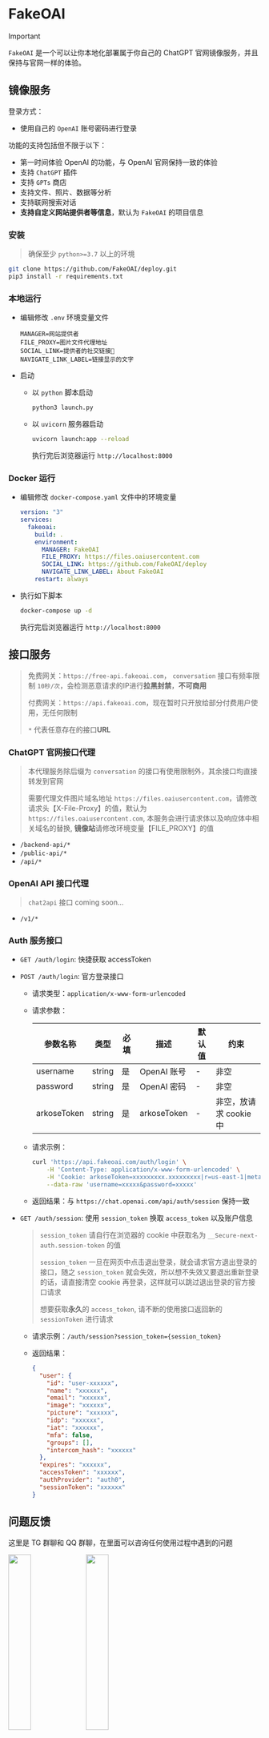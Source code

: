 # FakeOAI

> [!IMPORTANT]
> `FakeOAI` 是一个可以让你本地化部署属于你自己的 ChatGPT 官网镜像服务，并且保持与官网一样的体验。

## 镜像服务

登录方式：

- 使用自己的 `OpenAI` 账号密码进行登录

功能的支持包括但不限于以下：

- 第一时间体验 OpenAI 的功能，与 OpenAI 官网保持一致的体验
- 支持 `ChatGPT` 插件
- 支持 `GPTs` 商店
- 支持文件、照片、数据等分析
- 支持联网搜索对话
- **支持自定义网站提供者等信息**，默认为 `FakeOAI` 的项目信息

### 安装

> 确保至少 `python>=3.7` 以上的环境

```sh
git clone https://github.com/FakeOAI/deploy.git
pip3 install -r requirements.txt
```

### 本地运行

- 编辑修改 `.env` 环境变量文件

  ```
  MANAGER=网站提供者
  FILE_PROXY=图片文件代理地址
  SOCIAL_LINK=提供者的社交链接🔗
  NAVIGATE_LINK_LABEL=链接显示的文字
  ```

- 启动

  - 以 `python` 脚本启动

    ```sh
    python3 launch.py
    ```

  - 以 `uvicorn` 服务器启动

    ```sh
    uvicorn launch:app --reload
    ```

    执行完后浏览器运行 `http://localhost:8000`

### Docker 运行

- 编辑修改 `docker-compose.yaml` 文件中的环境变量
  ```yaml
  version: "3"
  services:
    fakeoai:
      build: .
      environment:
        MANAGER: FakeOAI
        FILE_PROXY: https://files.oaiusercontent.com
        SOCIAL_LINK: https://github.com/FakeOAI/deploy
        NAVIGATE_LINK_LABEL: About FakeOAI
      restart: always
  ```
- 执行如下脚本

  ```sh
  docker-compose up -d
  ```

  执行完后浏览器运行 `http://localhost:8000`

## 接口服务

> 免费网关：`https://free-api.fakeoai.com`， `conversation` 接口有频率限制 `10秒/次`，会检测恶意请求的IP进行**拉黑封禁**，**不可商用**
>
> 付费网关：`https://api.fakeoai.com`，现在暂时只开放给部分付费用户使用，无任何限制
>
> `*` 代表任意存在的接口**URL**

### ChatGPT 官网接口代理

> 本代理服务除后缀为 `conversation` 的接口有使用限制外，其余接口均直接转发到官网
>
> 需要代理文件图片域名地址 `https://files.oaiusercontent.com`，请修改请求头【X-File-Proxy】的值，默认为 `https://files.oaiusercontent.com`, 本服务会进行请求体以及响应体中相关域名的替换, **镜像站**请修改环境变量【FILE_PROXY】的值

- `/backend-api/*`
- `/public-api/*`
- `/api/*`

### OpenAI API 接口代理

> `chat2api` 接口 coming soon...

- `/v1/*`

### Auth 服务接口

- `GET /auth/login`: 快捷获取 accessToken
- `POST /auth/login`: 官方登录接口

  - 请求类型：`application/x-www-form-urlencoded`
  - 请求参数：

    | 参数名称    | 类型   | 必填 | 描述        | 默认值 | 约束                   |
    | ----------- | ------ | ---- | ----------- | ------ | ---------------------- |
    | username    | string | 是   | OpenAI 账号 | -      | 非空                   |
    | password    | string | 是   | OpenAI 密码 | -      | 非空                   |
    | arkoseToken | string | 是   | arkoseToken | -      | 非空，放请求 cookie 中 |

  - 请求示例：
    ```sh
    curl 'https://api.fakeoai.com/auth/login' \
        -H 'Content-Type: application/x-www-form-urlencoded' \
        -H 'Cookie: arkoseToken=xxxxxxxxx.xxxxxxxxx|r=us-east-1|meta=3|metabgclr=transparent|metaiconclr=%23757575|guitextcolor=%23000000|pk=0A1D34FC-659D-4E23-B17B-694DCFCF6A6C|at=40|sup=1|rid=8|ag=101|cdn_url=https%3A%2F%2Ftcr9i.openai.com%2Fcdn%2Ffc|lurl=https%3A%2F%2Faudio-us-east-1.arkoselabs.com|surl=https%3A%2F%2Ftcr9i.openai.com|smurl=https%3A%2F%2Ftcr9i.openai.com%2Fcdn%2Ffc%2Fassets%2Fstyle-manager' \
        --data-raw 'username=xxxxx&password=xxxxx'
    ```
  - 返回结果：与 `https://chat.openai.com/api/auth/session` 保持一致

- `GET /auth/session`: 使用 `session_token` 换取 `access_token` 以及账户信息

  > `session_token` 请自行在浏览器的 cookie 中获取名为 `__Secure-next-auth.session-token` 的值
  >
  > `session_token` 一旦在网页中点击退出登录，就会请求官方退出登录的接口，随之 `session_token` 就会失效，所以想不失效又要退出重新登录的话，请直接清空 cookie 再登录，这样就可以跳过退出登录的官方接口请求
  >
  > 想要获取**永久**的 `access_token`, 请不断的使用接口返回新的 `sessionToken` 进行请求

  - 请求示例：`/auth/session?session_token={session_token}`
  - 返回结果：

    ```json
    {
      "user": {
        "id": "user-xxxxxx",
        "name": "xxxxxx",
        "email": "xxxxxx",
        "image": "xxxxxx",
        "picture": "xxxxxx",
        "idp": "xxxxxx",
        "iat": "xxxxxx",
        "mfa": false,
        "groups": [],
        "intercom_hash": "xxxxxx"
      },
      "expires": "xxxxxx",
      "accessToken": "xxxxxx",
      "authProvider": "auth0",
      "sessionToken": "xxxxxx"
    }
    ```

## 问题反馈

这里是 TG 群聊和 QQ 群聊，在里面可以咨询任何使用过程中遇到的问题

<img src="https://github.com/FakeOAI/deploy/assets/89441249/9e759a50-95c5-4ac9-bbe1-0ffb115a7e2a" width="30%" />

<img src="https://github.com/FakeOAI/deploy/assets/89441249/b5ca86f2-6999-478d-bdcc-af1c49659670" width="30%" />

## 贡献者们

> 感谢这个项目的贡献者
>
> ![contrib](https://contrib.rocks/image?repo=fakeoai/deploy)
>
> 感谢 [xyhelper](https://github.com/xyhelper) 提供的 `arkoselabs` 免费的代理服务

## Star 历史

![Star History Chart](https://api.star-history.com/svg?repos=fakeoai/deploy&type=Date)

